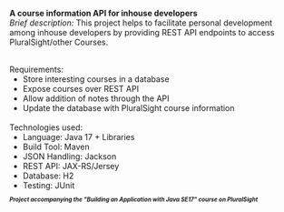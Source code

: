**A course information API for inhouse developers**
<br><i>Brief description:</i> This project helps to facilitate personal development among 
inhouse developers by providing REST API endpoints to access PluralSight/other Courses. 

<br>
Requirements:
<ul style="margin:0">
    <li>Store interesting courses in a database</li>
    <li>Expose courses over REST API</li>
    <li>Allow addition of notes through the API</li>
    <li>Update the database with PluralSight course information</li>
</ul>

<br>
Technologies used:
<ul style="margin:0">
    <li>Language: Java 17 + Libraries</li>
    <li>Build Tool: Maven</li>
    <li>JSON Handling: Jackson</li>
    <li>REST API: JAX-RS/Jersey</li>
    <li>Database: H2</li>
    <li>Testing: JUnit</li>
</ul>

<p style="font-size:10px"><span><i><b>Project accompanying the "Building an Application with Java SE17" course on PluralSight</b></i></span></p>